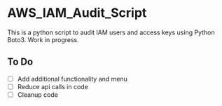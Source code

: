 # AWS_IAM_Audit_Script

This is a python script to audit IAM users and access keys using Python Boto3. Work in progress. 



## To Do
- [ ] Add additional functionality and menu 
- [ ] Reduce api calls in code 
- [ ] Cleanup code 